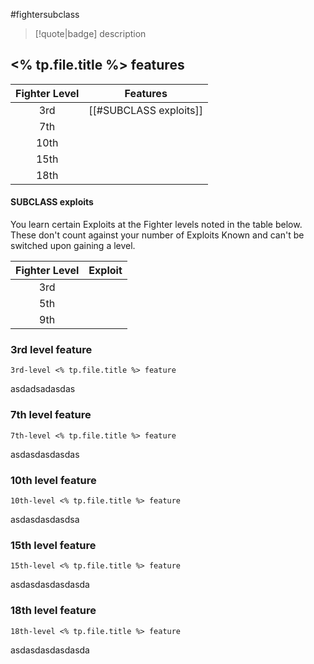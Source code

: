 #fightersubclass

> [!quote|badge] 
> description
## <% tp.file.title %> features
| **Fighter Level** | **Features**           |
| :---------------: | ---------------------- |
|        3rd        | [[#SUBCLASS exploits]] |
|        7th        |                        |
|       10th        |                        |
|       15th        |                        |
|       18th        |                        |
#### SUBCLASS exploits
You learn certain Exploits at the Fighter levels noted in the table below. These don't count against your number of Exploits Known and can't be switched upon gaining a level.

| **Fighter Level** | **Exploit** |
| :---------------: | ----------- |
|        3rd        |             |
|        5th        |             |
|        9th        |             |

### 3rd level feature
`3rd-level <% tp.file.title %> feature`

asdadsadasdas
### 7th level feature
`7th-level <% tp.file.title %> feature`

asdasdasdasdas
### 10th level feature
`10th-level <% tp.file.title %> feature`

asdasdasdasdsa
### 15th level feature
`15th-level <% tp.file.title %> feature`

asdasdasdasdasda
### 18th level feature
`18th-level <% tp.file.title %> feature`

asdasdasdasdasda
